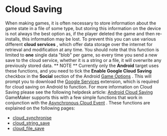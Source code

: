# Cloud Saving

When making games, it is often necessary to store information about the
game state in a file of some type, but storing this information on the
device is not always the best option as, if the player deleted the game
and then re-installs, this information may be lost. To prevent this you
can use various different **cloud services** , which offer data storage
over the internet for retrieval and modification at any time. You should
note that this function is limited to **one** single data "blob" per
game, so every time you send a new save to the cloud service, whether it
is a string or a file, it will overwrite any previously stored data. **
NOTE ** Currently only the **Android** target uses these functions, and
you need to tick the **Enable Google Cloud Saving** checkbox in the
**Social** section of the Android [Game
Options](../../../../Settings/Game_Options/Android) . This will
prompt you to download the [Google
Services](https://marketplace.yoyogames.com/assets/2008/google-play-services)
extension, which is required for cloud saving on Android to function.
For more information on Cloud Saving please see the following helpdesk
article: [Android Cloud
Saving](https://help.yoyogames.com/hc/en-us/articles/360003087452)
GameMaker supports this with a few simple functions that work in
conjunction with the [Asynchronous Cloud
Event](../../../../The_Asset_Editors/Object_Properties/Async_Events/Cloud)
. These functions are explained on the following pages:

-   [cloud_synchronise](cloud_synchronise)
-   [cloud_string_save](cloud_string_save)
-   [cloud_file_save](cloud_file_save)
